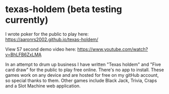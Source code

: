 # texas-holdem (beta testing currently)

I wrote poker for the public to play here: https://aaronrs2002.github.io/texas-holdem/

View 57 second demo video here: https://www.youtube.com/watch?v=BhLFB6ZxLMA

In an attempt to drum up business I have written "Texas holdem" and "Five card draw" for the public to play free online. There's no app to install. These games work on any device and are hosted for free on my gitHub account, so special thanks to them. Other games include Black Jack, Trivia, Craps and a Slot Machine web application.
